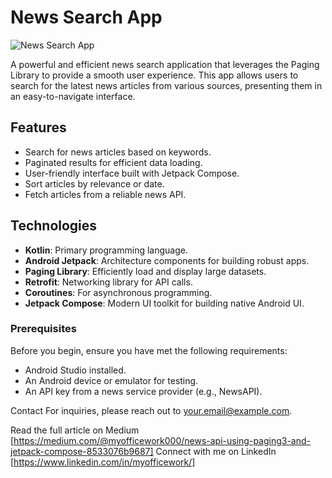 # News Search App

![News Search App](https://github.com/user-attachments/assets/3549be20-ca92-41ee-87df-019db4153151)


A powerful and efficient news search application that leverages the Paging Library to provide a smooth user experience. This app allows users to search for the latest news articles from various sources, presenting them in an easy-to-navigate interface.

## Features

- Search for news articles based on keywords.
- Paginated results for efficient data loading.
- User-friendly interface built with Jetpack Compose.
- Sort articles by relevance or date.
- Fetch articles from a reliable news API.

## Technologies

- **Kotlin**: Primary programming language.
- **Android Jetpack**: Architecture components for building robust apps.
- **Paging Library**: Efficiently load and display large datasets.
- **Retrofit**: Networking library for API calls.
- **Coroutines**: For asynchronous programming.
- **Jetpack Compose**: Modern UI toolkit for building native Android UI.

### Prerequisites
Before you begin, ensure you have met the following requirements:

- Android Studio installed.
- An Android device or emulator for testing.
- An API key from a news service provider (e.g., NewsAPI).

Contact
For inquiries, please reach out to your.email@example.com.

Read the full article on Medium [https://medium.com/@myofficework000/news-api-using-paging3-and-jetpack-compose-8533076b9687]
Connect with me on LinkedIn [https://www.linkedin.com/in/myofficework/]
